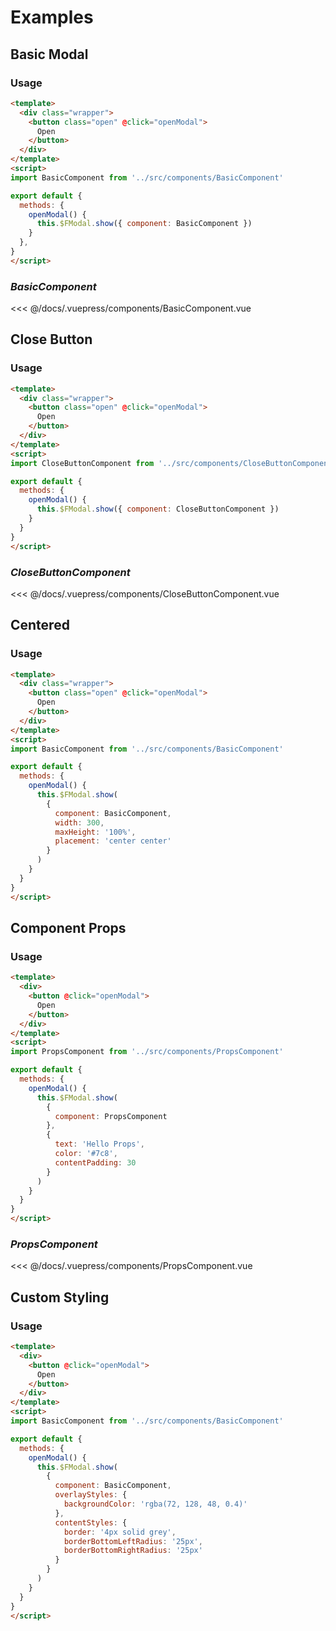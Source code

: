 # Examples
## Basic Modal

<example-modal-basic />

### Usage

```html
<template>
  <div class="wrapper">
    <button class="open" @click="openModal">
      Open
    </button>
  </div>
</template>
<script>
import BasicComponent from '../src/components/BasicComponent'

export default {
  methods: {
    openModal() {
      this.$FModal.show({ component: BasicComponent })
    }
  }, 
}
</script>
```

### *BasicComponent*

<<< @/docs/.vuepress/components/BasicComponent.vue

## Close Button

<example-modal-close-button />

### Usage

```html
<template>
  <div class="wrapper">
    <button class="open" @click="openModal">
      Open
    </button>
  </div>
</template>
<script>
import CloseButtonComponent from '../src/components/CloseButtonComponent'

export default {
  methods: {
    openModal() {
      this.$FModal.show({ component: CloseButtonComponent })
    }
  }
}
</script>
```

### *CloseButtonComponent*

<<< @/docs/.vuepress/components/CloseButtonComponent.vue
## Centered

<example-modal-centered />

### Usage

```html
<template>
  <div class="wrapper">
    <button class="open" @click="openModal">
      Open
    </button>
  </div>
</template>
<script>
import BasicComponent from '../src/components/BasicComponent'

export default {
  methods: {
    openModal() {
      this.$FModal.show(
        { 
          component: BasicComponent, 
          width: 300, 
          maxHeight: '100%', 
          placement: 'center center' 
        }
      )
    }
  }
}
</script>
```

## Component Props

<example-modal-component-props />

### Usage

```html
<template>
  <div>
    <button @click="openModal">
      Open
    </button>
  </div>
</template>
<script>
import PropsComponent from '../src/components/PropsComponent'

export default {
  methods: {
    openModal() {
      this.$FModal.show(
        { 
          component: PropsComponent 
        }, 
        { 
          text: 'Hello Props', 
          color: '#7c8', 
          contentPadding: 30 
        }
      )
    }
  }
}
</script>
```

### *PropsComponent*

<<< @/docs/.vuepress/components/PropsComponent.vue

## Custom Styling

<example-custom-styling />

### Usage

```html
<template>
  <div>
    <button @click="openModal">
      Open
    </button>
  </div>
</template>
<script>
import BasicComponent from '../src/components/BasicComponent'

export default {
  methods: {
    openModal() {
      this.$FModal.show(
        { 
          component: BasicComponent, 
          overlayStyles: { 
            backgroundColor: 'rgba(72, 128, 48, 0.4)'
          }, 
          contentStyles: { 
            border: '4px solid grey', 
            borderBottomLeftRadius: '25px',
            borderBottomRightRadius: '25px'
          } 
        }
      )
    }
  }
}
</script>
```